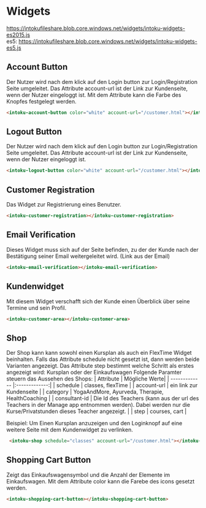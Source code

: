 # Widgets
https://intokufileshare.blob.core.windows.net/widgets/intoku-widgets-es2015.js <br>
es5: https://intokufileshare.blob.core.windows.net/widgets/intoku-widgets-es5.js
## Account Button
Der Nutzer wird nach dem klick auf den Login button zur Login/Registration Seite umgeleitet.
Das Attribute account-url ist der Link zur Kundenseite, wenn der Nutzer eingeloggt ist.
Mit dem Attribute kann die Farbe des Knopfes festgelegt werden.
```html
<intoku-account-button color="white" account-url="/customer.html"></intoku-account-button>
```
## Logout Button
Der Nutzer wird nach dem klick auf den Login button zur Login/Registration Seite umgeleitet.
Das Attribute account-url ist der Link zur Kundenseite, wenn der Nutzer eingeloggt ist.
```html
<intoku-logout-button color="white" account-url="/customer.html"></intoku-logout-button>
```
## Customer Registration
Das Widget zur Registrierung eines Benutzer.
```html
<intoku-customer-registration></intoku-customer-registration>
```
## Email Verification
Dieses Widget muss sich auf der Seite befinden, zu der der Kunde nach der Bestätigung seiner Email weitergeleitet wird. (Link aus der Email)
```html
<intoku-email-verification></intoku-email-verification>
```

## Kundenwidget
Mit diesem Widget verschafft sich der Kunde einen Überblick über seine Termine und sein Profil.
```html
<intoku-customer-area></intoku-customer-area>
```

## Shop
Der Shop kann kann sowohl einen Kursplan als auch ein FlexTime Widget beinhalten.
Falls das Attribute schedule nicht gesetzt ist, dann werden beide Varianten angezeigt.
Das Attribute step bestimmt welche Schritt als erstes angezeigt wird: Kursplan oder der Einkaufswagen
Folgende Paramter steuern das Aussehen des Shops:
| Attribute     | Mögliche Werte| 
| ------------- |:-------------:|
| schedule      | classes, flexTime |
| account-url   | ein link zur Kundenseite |
| category      | YogaAndMore, Ayurveda, Therapie, HealthCoaching  |
| consultant-id  | Die Id des Teachers (kann aus der url des Teachers in der Manage app entnommen werden). Dabei werden nur die Kurse/Privatstunden dieses Teacher angezeigt.  |
| step      | courses, cart  |

Beispiel:
Um Einen Kursplan anzuzeigen und den Loginknopf auf eine weitere Seite mit dem Kundenwidget zu verlinken.
```html
 <intoku-shop schedule="classes" account-url="/customer.html"></intoku-shop>
```

## Shopping Cart Button
Zeigt das Einkaufswagensymbol und die Anzahl der Elemente im Einkaufswagen.
Mit dem Attribute color kann die Farebe des icons gesetzt werden.
```html
<intoku-shopping-cart-button></intoku-shopping-cart-button>
```

